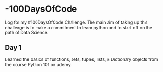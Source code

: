 # -100DaysOfCode
Log for my #100DaysOfCode Challenge. The main aim of taking up this challenge is to make a commitment to learn python and to start off on the path of Data Science.

## Day 1
Learned the basics of functions, sets, tuples, lists, & Dictionary objects from the course Python 101 on udemy.


